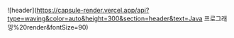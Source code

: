 ![header](https://capsule-render.vercel.app/api?type=waving&color=auto&height=300&section=header&text=Java 프로그래밍%20render&fontSize=90)
